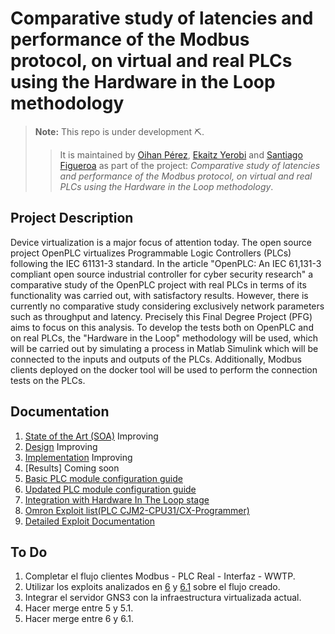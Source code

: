 # Comparative study of latencies and performance of the Modbus protocol, on virtual and real PLCs using the Hardware in the Loop methodology

> **Note:** This repo is under development ⛏.
> > It is maintained by [Oihan Pérez](https://github.com/PerezdeArriluzeaOihan), [Ekaitz Yerobi](eiriarteyer@ceit.es) and [Santiago Figueroa](https://github.com/sfl0r3nz05) as part of the project: *Comparative study of latencies and performance of the Modbus protocol, on virtual and real PLCs using the Hardware in the Loop methodology*.

## Project Description

Device virtualization is a major focus of attention today. The open source project OpenPLC virtualizes Programmable Logic Controllers (PLCs) following the IEC 61131-3 standard. In the article "OpenPLC: An IEC 61,131-3 compliant open source industrial controller for cyber security research" a comparative study of the OpenPLC project with real PLCs in terms of its functionality was carried out, with satisfactory results. However, there is currently no comparative study considering exclusively network parameters such as throughput and latency. Precisely this Final Degree Project (PFG) aims to focus on this analysis. To develop the tests both on OpenPLC and on real PLCs, the "Hardware in the Loop" methodology will be used, which will be carried out by simulating a process in Matlab Simulink which will be connected to the inputs and outputs of the PLCs. Additionally, Modbus clients deployed on the docker tool will be used to perform the connection tests on the PLCs.

## Documentation

1. [State of the Art (SOA)](https://docs.google.com/document/d/15xwSIb0y4NIzIaMRUIs0t0eJ-V2CuZkw/edit?usp=sharing&ouid=112081455839953688829&rtpof=true&sd=true)                        Improving
2. [Design](https://docs.google.com/document/d/16R5RU5ItskVm6NDPMELxj9diJbljJUccMOeNoo6CXrY/edit?usp=sharing)                       Improving
3. [Implementation](https://docs.google.com/document/d/10oSrLKRrvdAGgbvsW2g0rURjR7ssxkvX5nWHqeNMi0o/edit?usp=sharing)                       Improving
4. [Results]                    Coming soon
5. [Basic PLC module configuration guide](https://docs.google.com/document/d/1xB3YLqI5UiYcW1s1Sb0ApSWaoBoxyXvQtbazRlI4LEY/edit?usp=sharing)
6. [Updated PLC module configuration guide](./real_plc/Como_Conectar_a_CX.pdf)
7. [Integration with Hardware In The Loop stage](./hwintheloop/Resumen_del_Proyecto_Hardware_in_the_Loop.pdf)
8. [Omron Exploit list(PLC CJM2-CPU31/CX-Programmer)](./exploits/Exploits.md)
9. [Detailed Exploit Documentation](./exploits/Documentacion_exploits.pdf)

## To Do

1. Completar el flujo clientes Modbus - PLC Real - Interfaz - WWTP.
2. Utilizar los exploits analizados en [6](./exploits/Exploits.md) y [6.1](./exploits/EXPLOITS_01.pdf) sobre el flujo creado.
3. Integrar el servidor GNS3 con la infraestructura virtualizada actual.
4. Hacer merge entre 5 y 5.1.
5. Hacer merge entre 6 y 6.1.

